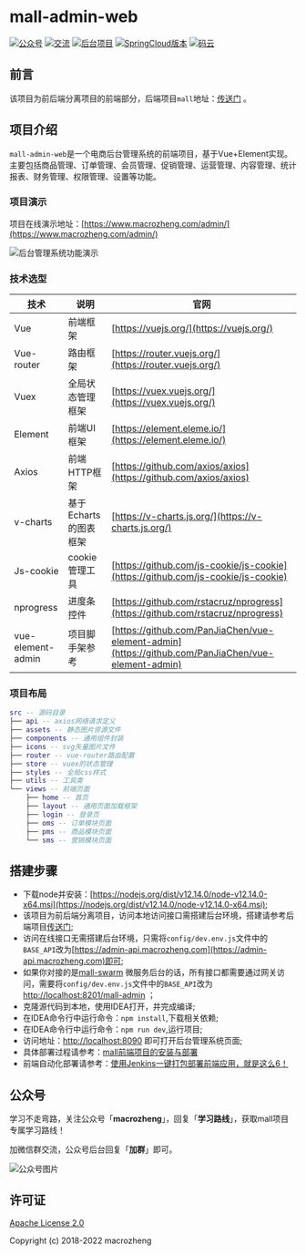 # mall-admin-web
<p>
  <a href="#公众号"><img src="http://macro-oss.oss-cn-shenzhen.aliyuncs.com/mall/badge/%E5%85%AC%E4%BC%97%E5%8F%B7-macrozheng-blue.svg" alt="公众号"></a>
  <a href="#公众号"><img src="http://macro-oss.oss-cn-shenzhen.aliyuncs.com/mall/badge/%E4%BA%A4%E6%B5%81-%E5%BE%AE%E4%BF%A1%E7%BE%A4-2BA245.svg" alt="交流"></a>
  <a href="https://github.com/macrozheng/mall"><img src="http://macro-oss.oss-cn-shenzhen.aliyuncs.com/mall/badge/%E5%90%8E%E5%8F%B0%E9%A1%B9%E7%9B%AE-mall-blue.svg" alt="后台项目"></a>
  <a href="https://github.com/macrozheng/mall-swarm"><img src="http://macro-oss.oss-cn-shenzhen.aliyuncs.com/mall/badge/Cloud%E7%89%88%E6%9C%AC-mall--swarm-brightgreen.svg" alt="SpringCloud版本"></a>
  <a href="https://gitee.com/macrozheng/mall-admin-web"><img src="http://macro-oss.oss-cn-shenzhen.aliyuncs.com/mall/badge/%E7%A0%81%E4%BA%91-%E9%A1%B9%E7%9B%AE%E5%9C%B0%E5%9D%80-orange.svg" alt="码云"></a>
</p>

## 前言

该项目为前后端分离项目的前端部分，后端项目`mall`地址：[传送门](https://github.com/macrozheng/mall) 。

## 项目介绍

`mall-admin-web`是一个电商后台管理系统的前端项目，基于Vue+Element实现。主要包括商品管理、订单管理、会员管理、促销管理、运营管理、内容管理、统计报表、财务管理、权限管理、设置等功能。

### 项目演示

项目在线演示地址：[https://www.macrozheng.com/admin/](https://www.macrozheng.com/admin/)

![后台管理系统功能演示](http://img.macrozheng.com/mall/project/mall_admin_show.png)

### 技术选型

| 技术              | 说明                  | 官网                                                         |
| ----------------- | --------------------- | ------------------------------------------------------------ |
| Vue               | 前端框架              | [https://vuejs.org/](https://vuejs.org/)                     |
| Vue-router        | 路由框架              | [https://router.vuejs.org/](https://router.vuejs.org/)       |
| Vuex              | 全局状态管理框架      | [https://vuex.vuejs.org/](https://vuex.vuejs.org/)           |
| Element           | 前端UI框架            | [https://element.eleme.io/](https://element.eleme.io/)       |
| Axios             | 前端HTTP框架          | [https://github.com/axios/axios](https://github.com/axios/axios) |
| v-charts          | 基于Echarts的图表框架 | [https://v-charts.js.org/](https://v-charts.js.org/)         |
| Js-cookie         | cookie管理工具        | [https://github.com/js-cookie/js-cookie](https://github.com/js-cookie/js-cookie) |
| nprogress         | 进度条控件            | [https://github.com/rstacruz/nprogress](https://github.com/rstacruz/nprogress) |
| vue-element-admin | 项目脚手架参考        | [https://github.com/PanJiaChen/vue-element-admin](https://github.com/PanJiaChen/vue-element-admin) |

### 项目布局

``` lua
src -- 源码目录
├── api -- axios网络请求定义
├── assets -- 静态图片资源文件
├── components -- 通用组件封装
├── icons -- svg矢量图片文件
├── router -- vue-router路由配置
├── store -- vuex的状态管理
├── styles -- 全局css样式
├── utils -- 工具类
└── views -- 前端页面
    ├── home -- 首页
    ├── layout -- 通用页面加载框架
    ├── login -- 登录页
    ├── oms -- 订单模块页面
    ├── pms -- 商品模块页面
    └── sms -- 营销模块页面
```

## 搭建步骤
- 下载node并安装：[https://nodejs.org/dist/v12.14.0/node-v12.14.0-x64.msi](https://nodejs.org/dist/v12.14.0/node-v12.14.0-x64.msi);
- 该项目为前后端分离项目，访问本地访问接口需搭建后台环境，搭建请参考后端项目[传送门](https://github.com/macrozheng/mall);
- 访问在线接口无需搭建后台环境，只需将`config/dev.env.js`文件中的`BASE_API`改为[https://admin-api.macrozheng.com](https://admin-api.macrozheng.com)即可;
- 如果你对接的是[mall-swarm](https://github.com/macrozheng/mall-swarm) 微服务后台的话，所有接口都需要通过网关访问，需要将`config/dev.env.js`文件中的`BASE_API`改为[http://localhost:8201/mall-admin](http://localhost:8201/mall-admin) ；
- 克隆源代码到本地，使用IDEA打开，并完成编译;
- 在IDEA命令行中运行命令：`npm install`,下载相关依赖;
- 在IDEA命令行中运行命令：`npm run dev`,运行项目;
- 访问地址：[http://localhost:8090](http://localhost:8090) 即可打开后台管理系统页面;
- 具体部署过程请参考：[mall前端项目的安装与部署](https://www.macrozheng.com/mall/deploy/mall_deploy_web.html)
- 前端自动化部署请参考：[使用Jenkins一键打包部署前端应用，就是这么6！](https://www.macrozheng.com/mall/reference/jenkins_vue.html)

## 公众号

学习不走弯路，关注公众号「**macrozheng**」，回复「**学习路线**」，获取mall项目专属学习路线！

加微信群交流，公众号后台回复「**加群**」即可。

![公众号图片](http://macro-oss.oss-cn-shenzhen.aliyuncs.com/mall/banner/qrcode_for_macrozheng_258.jpg)

## 许可证

[Apache License 2.0](https://github.com/macrozheng/mall-admin-web/blob/master/LICENSE)

Copyright (c) 2018-2022 macrozheng
